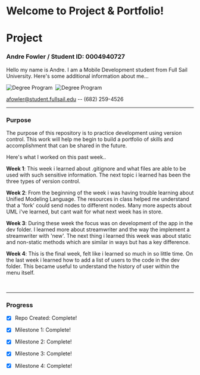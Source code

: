 # Welcome to Project & Portfolio!
 


# Project
### Andre Fowler / Student ID: 0004940727 
 Hello my name is Andre. I am a Mobile Development student from Full Sail University. Here's some additional information about me...


![Degree Program](https://img.shields.io/badge/degree-web%20design%20%26%20development-blue.svg)&nbsp; ![Degree Program](https://img.shields.io/badge/degree-mobile%20design%20%26%20development-blue.svg)


afowler@student.fullsail.edu -- (682) 259-4526 


---
### Purpose

The purpose of this repository is to practice development using version control. This work will help me begin to build a portfolio of skills and accomplishment that can be shared in the future. 

Here's what I worked on this past week..

**Week 1**: This week i learned about .gitignore and what files are able to be used with such sensitive information. The next topic i learned has been the three types of version control.  

**Week 2**: From the beginning of the week i was having trouble learning about Unified Modeling Language. The resources in class helped me understand that a 'fork' could send nodes to different nodes. Many more aspects about UML i've learned, but cant wait for what next week has in store.   

**Week 3**: During these week the focus was on development of the app in the dev folder. I learned more about streamwriter and the way the implement a streamwriter with 'new'. The next thing i learned this week was about static and non-static methods which are similar in ways but has a key difference.  

**Week 4**: This is the final week, felt like i learned so much in so little time. On the last week i learned how to add a list of users to the code in the dev folder. This became useful to understand the history of user within the menu itself.    


<br>

---
### Progress

- [X] Repo Created: Complete! 
- [X] Milestone 1: Complete!
- [X] Milestone 2: Complete! 
- [X] Milestone 3: Complete!
- [X] Milestone 4: Complete!



